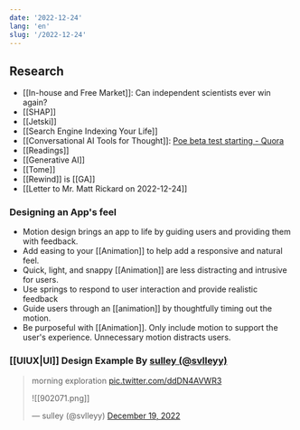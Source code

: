 ```yaml
---
date: '2022-12-24'
lang: 'en'
slug: '/2022-12-24'
---
```


## Research

- [[In-house and Free Market]]: Can independent scientists ever win again?
- [[SHAP]]
- [[Jetski]]
- [[Search Engine Indexing Your Life]]
- [[Conversational AI Tools for Thought]]: [Poe beta test starting - Quora](https://www.quora.com/profile/Adam-DAngelo/Poe-beta-test-starting)
- [[Readings]]
- [[Generative AI]]
- [[Tome]]
- [[Rewind]] is [[GA]]
- [[Letter to Mr. Matt Rickard on 2022-12-24]]

### Designing an App's feel

- Motion design brings an app to life by guiding users and providing them with feedback.
- Add easing to your [[Animation]] to help add a responsive and natural feel.
- Quick, light, and snappy [[Animation]] are less distracting and intrusive for users.
- Use springs to respond to user interaction and provide realistic feedback
- Guide users through an [[animation]] by thoughtfully timing out the motion.
- Be purposeful with [[Animation]]. Only include motion to support the user's experience. Unnecessary motion distracts users.

### [[UIUX|UI]] Design Example By [sulley (@svlleyy)](https://twitter.com/svlleyy)

> morning exploration [pic.twitter.com/ddDN4AVWR3](https://t.co/ddDN4AVWR3)
>
> ![[902071.png]]
>
> — sulley (@svlleyy) [December 19, 2022](https://twitter.com/svlleyy/status/1604808608146853888?ref_src=twsrc%5Etfw)
